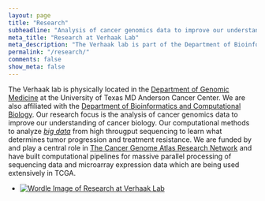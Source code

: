 ```yaml
---
layout: page
title: "Research"
subheadline: "Analysis of cancer genomics data to improve our understanding of cancer biology"
meta_title: "Research at Verhaak Lab"
meta_description: "The Verhaak lab is part of the Department of Bioinformatics and Computational Biology at the MD Anderson Cancer Center. Our research focus is the analysis of cancer genomics data to improve our understanding of cancer biology."
permalink: "/research/"
comments: false
show_meta: false
---
```


The Verhaak lab is physically located in the [Department of Genomic Medicine](http://www.mdanderson.org/education-and-research/departments-programs-and-labs/departments-and-divisions/genomic-medicine/index.html) at the University of Texas MD Anderson Cancer Center. We are also affiliated with the [Department of Bioinformatics and Computational Biology](http://bioinformatics.mdanderson.org/). Our research focus is the analysis of cancer genomics data to improve our understanding of cancer biology. Our computational methods to analyze *[big data](https://en.wikipedia.org/wiki/Big_data)* from high througput sequencing to learn what determines tumor progression and treatment resistance. We are funded by and play a central role in [The Cancer Genome Atlas Research Network](http://cancergenome.nih.gov) and have built computational pipelines for massive parallel processing of sequencing data and microarray expression data which are being used extensively in TCGA.

<ul class="small-block-grid-1">
<li><a href="{{ site.url }}/publications"><img alt="Wordle Image of Research at Verhaak Lab" title="Research at Verhaak Lab" src="{{ site.url }}/images/publpics/wordle_verhaak.png"></a></li>
</ul>
